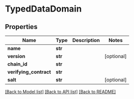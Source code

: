 # TypedDataDomain

## Properties
Name | Type | Description | Notes
------------ | ------------- | ------------- | -------------
**name** | **str** |  | 
**version** | **str** |  | [optional] 
**chain_id** | **str** |  | 
**verifying_contract** | **str** |  | 
**salt** | **str** |  | [optional] 

[[Back to Model list]](../README.md#documentation-for-models) [[Back to API list]](../README.md#documentation-for-api-endpoints) [[Back to README]](../README.md)



